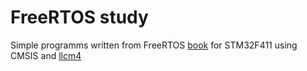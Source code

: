 # FreeRTOS study

Simple programms written from FreeRTOS [book](https://freertos.org/fr-content-src/uploads/2018/07/161204_Mastering_the_FreeRTOS_Real_Time_Kernel-A_Hands-On_Tutorial_Guide.pdf) for STM32F411 using CMSIS and [llcm4](https://github.com/a-int/llcm4/)
